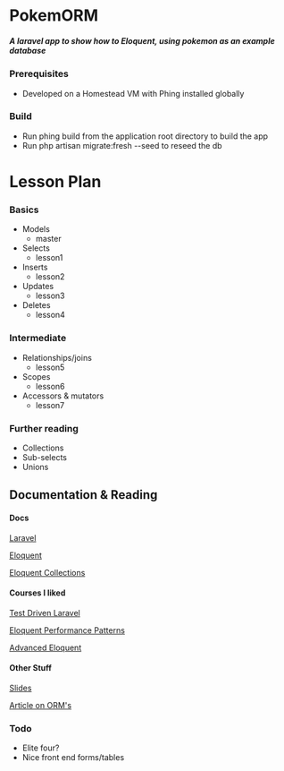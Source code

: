 # PokemORM

##### A laravel app to show how to Eloquent, using pokemon as an example database

### Prerequisites
- Developed on a Homestead VM with Phing installed globally
### Build
- Run phing build from the application root directory to build the app
- Run php artisan migrate:fresh --seed to reseed the db

# Lesson Plan
### Basics
- Models
    - master
- Selects
    - lesson1
- Inserts
    - lesson2
- Updates
    - lesson3
- Deletes
    - lesson4
### Intermediate
- Relationships/joins
    - lesson5
- Scopes
    - lesson6
- Accessors & mutators
    - lesson7

### Further reading
- Collections
- Sub-selects
- Unions

## Documentation & Reading

#### Docs

[Laravel](https://laravel.com/docs/8.x)

[Eloquent](https://laravel.com/docs/8.x/eloquent)

[Eloquent Collections](https://laravel.com/docs/8.x/eloquent-collections)

#### Courses I liked

[Test Driven Laravel](https://course.testdrivenlaravel.com/)

[Eloquent Performance Patterns](https://eloquent-course.reinink.ca/)

[Advanced Eloquent](https://laraveldaily.teachable.com/p/laravel-eloquent-expert-level)

#### Other Stuff

[Slides](https://docs.google.com/presentation/d/14GPIT8JuxxKgZiQM1G4LOOp1VfkYeXy1DEzCEyFBY6k/edit?usp=sharing)

[Article on ORM's](https://fideloper.com/how-we-code)

### Todo
- Elite four?
- Nice front end forms/tables
